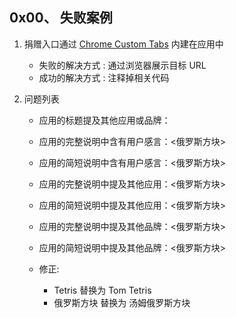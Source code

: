 ## 0x00、 失败案例
1. 捐赠入口通过 [Chrome Custom Tabs](https://developer.chrome.com/multidevice/android/customtabs) 内建在应用中
    - 失败的解决方式 : 通过浏览器展示目标 URL 
    - 成功的解决方式 : 注释掉相关代码

2. 问题列表
    - 应用的标题提及其他应用或品牌：<Tetris>
    - 应用的完整说明中含有用户感言：<俄罗斯方块>
    - 应用的简短说明中含有用户感言：<俄罗斯方块>
    - 应用的完整说明中提及其他应用：<俄罗斯方块>
    - 应用的简短说明中提及其他应用：<俄罗斯方块>
    - 应用的完整说明中提及其他品牌：<俄罗斯方块>
    - 应用的简短说明中提及其他品牌：<俄罗斯方块>

    - 修正: 
        - Tetris 替换为 Tom Tetris 
        - 俄罗斯方块 替换为 汤姆俄罗斯方块
